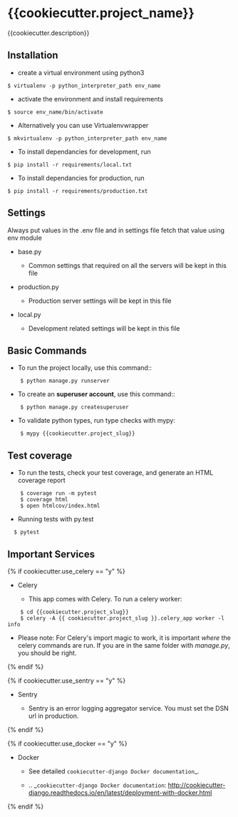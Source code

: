 # {{cookiecutter.project_name}}

{{cookiecutter.description}}

## Installation
* create a virtual environment using python3
```
$ virtualenv -p python_interpreter_path env_name
```
* activate the environment and install requirements
```
$ source env_name/bin/activate
```

* Alternatively you can use Virtualenvwrapper
```
$ mkvirtualenv -p python_interpreter_path env_name
```

* To install dependancies for development, run
```
$ pip install -r requirements/local.txt
```

* To install dependancies for production, run
```
$ pip install -r requirements/production.txt
```

Settings
--------

Always put values in the .env file and in settings file fetch that value using env module

* base.py
    * Common settings that required on all the servers will be kept in this file

* production.py
    * Production server settings will be kept in this file

* local.py
    * Development related settings will be kept in this file

Basic Commands
--------------

* To run the project locally, use this command::

```
    $ python manage.py runserver
```

* To create an **superuser account**, use this command::

```
    $ python manage.py createsuperuser
```

* To validate python types, run type checks with mypy:

```
    $ mypy {{cookiecutter.project_slug}}
```

Test coverage
-------------

* To run the tests, check your test coverage, and generate an HTML coverage report

```
    $ coverage run -m pytest
    $ coverage html
    $ open htmlcov/index.html
```

* Running tests with py.test


```
  $ pytest
```


Important Services
------------------
{% if cookiecutter.use_celery == "y" %}

* Celery

   * This app comes with Celery. To run a celery worker:

```
    $ cd {{cookiecutter.project_slug}}
    $ celery -A {{ cookiecutter.project_slug }}.celery_app worker -l info
```
   * Please note: For Celery's import magic to work, it is important *where* the celery commands are run. If you are in the same folder with *manage.py*, you should be right.

{% endif %}

{% if cookiecutter.use_sentry == "y" %}

* Sentry

   * Sentry is an error logging aggregator service. You must set the DSN url in production.

{% endif %}

{% if cookiecutter.use_docker == "y" %}
* Docker

   * See detailed `cookiecutter-django Docker documentation`_.

   * .. _`cookiecutter-django Docker documentation`: http://cookiecutter-django.readthedocs.io/en/latest/deployment-with-docker.html

{% endif %}
